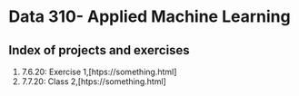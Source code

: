 # Data 310- Applied Machine Learning
## Index of projects and exercises
1. 7.6.20: Exercise 1,[htps://something.html]
2. 7.7.20: Class 2,[htps://something.html]

